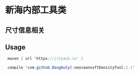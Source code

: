 # 新海内部工具类
## 尺寸信息相关
## Usage

``` Java
 maven { url 'https://jitpack.io' }
 ```
``` Java
 compile 'com.github.Dougbutyl:neoceansoftDensityTool:1.1'
